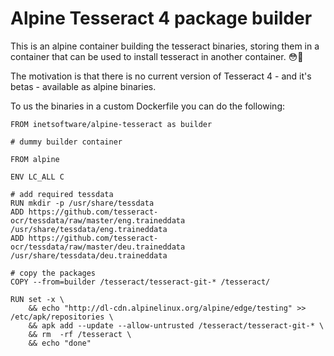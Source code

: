 # Alpine Tesseract 4 package builder

This is an alpine container building the tesseract binaries, storing them in a container that can be used to install tesseract in another container. 😳🎉

The motivation is that there is no current version of Tesseract 4 - and it's betas - available as alpine binaries.

To us the binaries in a custom Dockerfile you can do the following:

    FROM inetsoftware/alpine-tesseract as builder

    # dummy builder container

    FROM alpine

    ENV LC_ALL C

    # add required tessdata
    RUN mkdir -p /usr/share/tessdata
    ADD https://github.com/tesseract-ocr/tessdata/raw/master/eng.traineddata /usr/share/tessdata/eng.traineddata
    ADD https://github.com/tesseract-ocr/tessdata/raw/master/deu.traineddata /usr/share/tessdata/deu.traineddata

    # copy the packages
    COPY --from=builder /tesseract/tesseract-git-* /tesseract/

    RUN set -x \
        && echo "http://dl-cdn.alpinelinux.org/alpine/edge/testing" >> /etc/apk/repositories \
        && apk add --update --allow-untrusted /tesseract/tesseract-git-* \
        && rm  -rf /tesseract \
        && echo "done"

